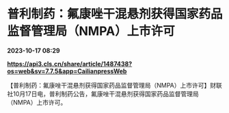 # 普利制药：氟康唑干混悬剂获得国家药品监督管理局（NMPA）上市许可

**2023-10-17 08:29**

**https://api3.cls.cn/share/article/1487438?os=web&sv=7.7.5&app=CailianpressWeb**

【普利制药：氟康唑干混悬剂获得国家药品监督管理局（NMPA）上市许可】财联社10月17日电，普利制药公告，氟康唑干混悬剂获得国家药品监督管理局（NMPA）上市许可。